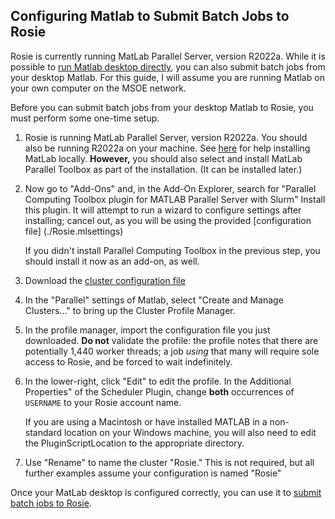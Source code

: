 ## Configuring Matlab to Submit Batch Jobs to Rosie

Rosie is currently running MatLab Parallel Server, version R2022a.
While it is possible to [run Matlab desktop directly](matlab/desktop), you
can also submit batch jobs from your desktop Matlab.  For this guide,
I will assume you are running Matlab on your own computer on the MSOE
network.

Before you can submit batch jobs from your desktop Matlab to Rosie,
you must perform some one-time setup.

1. Rosie is running MatLab Parallel Server, version R2022a.  You
   should also be running R2022a on your machine.  See
   [here](https://helpdesk.msoe.edu/support/solutions/articles/1000036642-matlab-desktop-getting-started)
   for help installing MatLab locally.  **However,** you should
   also select and install MatLab Parallel Toolbox as part of the
   installation.  (It can be installed later.)

2. Now go to "Add-Ons" and, in the Add-On Explorer, search for
   "Parallel Computing Toolbox plugin for MATLAB Parallel Server with
   Slurm" Install this plugin.  It will attempt to run a wizard to
   configure settings after installing; cancel out, as you will be
   using the provided [configuration file] (./Rosie.mlsettings)

   If you didn't install Parallel Computing Toolbox in
   the previous step, you should install it now as an add-on, as well.

1. Download the [cluster configuration file](matlab/Rosie.mlsettings)


2. In the "Parallel" settings of Matlab, select "Create and Manage
      Clusters..." to bring up the Cluster Profile Manager.

3. In the profile manager, import the configuration file you just
      downloaded. **Do not** validate the profile: the profile notes
      that there are potentially 1,440 worker threads; a job
      *using* that many will require sole access to Rosie, and be
      forced to wait indefinitely.

4. In the lower-right, click "Edit" to edit the profile.  In the
      Additional Properties" of the Scheduler Plugin, change **both**
      occurrences of `USERNAME` to your Rosie account name.   

   If you are using a Macintosh or have installed MATLAB in a
   non-standard location on your Windows machine, you will also
   need to edit the PluginScriptLocation to the appropriate
   directory.
   
5. Use "Rename" to name the cluster "Rosie."  This is not required, but
      all further examples assume your configuration is named "Rosie"

Once your MatLab desktop is configured correctly, you can use it to
[submit batch jobs to Rosie](matlab/batch).